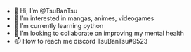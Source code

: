 - 👋 Hi, I’m @TsuBanTsu
- 👀 I’m interested in mangas, animes, videogames 
- 🌱 I’m currently learning python 
- 💞️ I’m looking to collaborate on improving my mental health
- 📫 How to reach me discord TsuBanTsu#9523

<!---
TsuBanTsu/TsuBanTsu is a ✨ special ✨ repository because its `README.md` (this file) appears on your GitHub profile.
You can click the Preview link to take a look at your changes.
--->
